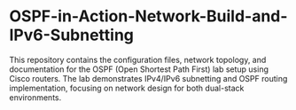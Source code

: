 # OSPF-in-Action-Network-Build-and-IPv6-Subnetting
This repository contains the configuration files, network topology, and documentation for the OSPF (Open Shortest Path First) lab setup using Cisco routers. The lab demonstrates IPv4/IPv6 subnetting and OSPF routing implementation, focusing on network design for both dual-stack environments.
